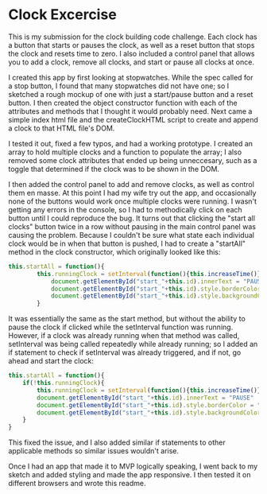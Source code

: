 # Clock Excercise

This is my submission for the clock building code challenge. Each clock has a button that starts or pauses the clock, as well as a reset button that stops the clock and resets time to zero. I also included a control panel that allows you to add a clock, remove all clocks, and start or pause all clocks at once. 

I created this app by first looking at stopwatches. While the spec called for a stop button, I found that many stopwatches did not have one; so I sketched a rough mockup of one with just a start/pause button and a reset button. I then created the object constructor function with each of the attributes and methods that I thought it would probably need. Next came a simple index html file and the createClockHTML script to create and append a clock to that HTML file's DOM. 

I tested it out, fixed a few typos, and had a working prototype. I created an array to hold multiple clocks and a function to populate the array; I also removed some clock attributes that ended up being unneccesary, such as a toggle that determined if the clock was to be shown in the DOM. 

I then added the control panel to add and remove clocks, as well as control them en masse. At this point I had my wife try out the app, and occasionally none of the buttons would work once multiple clocks were running. I wasn't getting any errors in the console, so I had to methodically click on each button until I could reproduce the bug. It turns out that clicking the "start all clocks" button twice in a row without pausing in the main control panel was causing the problem. Because I couldn't be sure what state each individual clock would be in when that button is pushed, I had to create a "startAll" method in the clock constructor, which originally looked like this:

```javascript
this.startAll = function(){
		this.runningClock = setInterval(function(){this.increaseTime()}.bind(this), this.interval)
			document.getElementById("start_"+this.id).innerText = "PAUSE"
			document.getElementById("start_"+this.id).style.borderColor = "firebrick"
			document.getElementById("start_"+this.id).style.backgroundColor = "red"
		}
```
It was essentially the same as the start method, but without the ability to pause the clock if clicked while the setInterval function was running. However, if a clock was already running when that method was called, setInterval was being called repeatedly while already running; so I added an if statement to check if setInterval was already triggered, and if not, go ahead and start the clock:

```javascript
this.startAll = function(){
	if(!this.runningClock){
		this.runningClock = setInterval(function(){this.increaseTime()}.bind(this), this.interval)
		document.getElementById("start_"+this.id).innerText = "PAUSE"
		document.getElementById("start_"+this.id).style.borderColor = "firebrick"
		document.getElementById("start_"+this.id).style.backgroundColor = "red"
	}
}
```

This fixed the issue, and I also added similar if statements to other applicable methods so similar issues wouldn't arise.

Once I had an app that made it to MVP logically speaking, I went back to my sketch and added styling and made the app responsive. I then tested it on different browsers and wrote this readme. 

